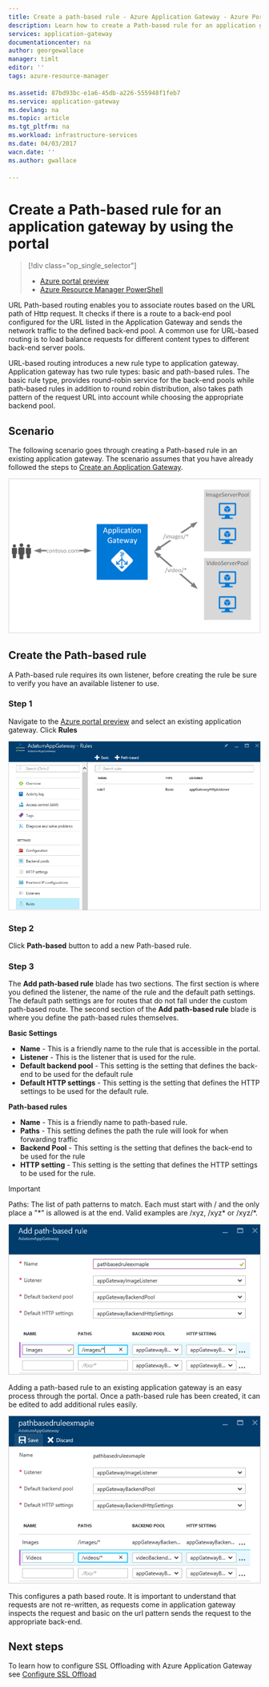 ```yaml
---
title: Create a path-based rule - Azure Application Gateway - Azure Portal Preview | Azure
description: Learn how to create a Path-based rule for an application gateway by using the portal
services: application-gateway
documentationcenter: na
author: georgewallace
manager: timlt
editor: ''
tags: azure-resource-manager

ms.assetid: 87bd93bc-e1a6-45db-a226-555948f1feb7
ms.service: application-gateway
ms.devlang: na
ms.topic: article
ms.tgt_pltfrm: na
ms.workload: infrastructure-services
ms.date: 04/03/2017
wacn.date: ''
ms.author: gwallace

---
```

# Create a Path-based rule for an application gateway by using the portal

> [!div class="op_single_selector"]
> * [Azure portal preview](application-gateway-create-url-route-portal.md)
> * [Azure Resource Manager PowerShell](application-gateway-create-url-route-arm-ps.md)

URL Path-based routing enables you to associate routes based on the URL path of Http request. It checks if there is a route to a back-end pool configured for the URL listed in the Application Gateway and sends the network traffic to the defined back-end pool. A common use for URL-based routing is to load balance requests for different content types to different back-end server pools.

URL-based routing introduces a new rule type to application gateway. Application gateway has two rule types: basic and path-based rules. The basic rule type, provides round-robin service for the back-end pools while path-based rules in addition to round robin distribution, also takes path pattern of the request URL into account while choosing the appropriate backend pool.

## Scenario

The following scenario goes through creating a Path-based rule in an existing application gateway.
The scenario assumes that you have already followed the steps to [Create an Application Gateway](application-gateway-create-gateway-portal.md).

![url route][scenario]

## <a name="createrule"></a>Create the Path-based rule

A Path-based rule requires its own listener, before creating the rule be sure to verify you have an available listener to use.

### Step 1

Navigate to the [Azure portal preview](http://portal.azure.cn) and select an existing application gateway. Click **Rules**

![Application Gateway overview][1]

### Step 2

Click **Path-based** button to add a new Path-based rule.

### Step 3

The **Add path-based rule** blade has two sections. The first section is where you defined the listener, the name of the rule and the default path settings. The default path settings are for routes that do not fall under the custom path-based route. 
The second section of the **Add path-based rule** blade is where you define the path-based rules themselves.

**Basic Settings**

* **Name** - This is a friendly name to the rule that is accessible in the portal.
* **Listener** - This is the listener that is used for the rule.
* **Default backend pool** - This setting is the setting that defines the back-end to be used for the default rule
* **Default HTTP settings** - This setting is the setting that defines the HTTP settings to be used for the default rule.

**Path-based rules**

* **Name** - This is a friendly name to path-based rule.
* **Paths** - This setting defines the path the rule will look for when forwarding traffic
* **Backend Pool** - This setting is the setting that defines the back-end to be used for the rule
* **HTTP setting** - This setting is the setting that defines the HTTP settings to be used for the rule.

> [!IMPORTANT]
> Paths: The list of path patterns to match. Each must start with / and the only place a "\*" is allowed is at the end. Valid examples are /xyz, /xyz* or /xyz/*.  

![Add path-based rule blade with information filled out][2]

Adding a path-based rule to an existing application gateway is an easy process through the portal. Once a path-based rule has been created, it can be edited to add additional rules easily. 

![adding additional path-based rules][3]

This configures a path based route. It is important to understand that requests are not re-written, as requests come in application gateway inspects the request and basic on the url pattern sends the request to the appropriate back-end.

## Next steps

To learn how to configure SSL Offloading with Azure Application Gateway see [Configure SSL Offload](application-gateway-ssl-portal.md)

[1]: ./media/application-gateway-create-url-route-portal/figure1.png
[2]: ./media/application-gateway-create-url-route-portal/figure2.png
[3]: ./media/application-gateway-create-url-route-portal/figure3.png
[scenario]: ./media/application-gateway-create-url-route-portal/scenario.png
